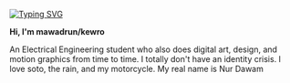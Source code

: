 <a href="https://git.io/typing-svg"><img src="https://readme-typing-svg.demolab.com?font=Fira+Code&duration=1000&pause=2000&color=CF0E57&random=false&width=700&lines=When+I've+got+nothing+left+to+fix;+Can't+help+but+think+that+it's+a+glitch;In+the+simulation%2C+oh%2C+if+it+is%2C;Tell+me+how+to+make+it+last+a+while~" alt="Typing SVG" /></a>
<p><b>Hi, I'm mawadrun/kewro</b></p>
<p>An Electrical Engineering student who also does digital art, design, and motion graphics from time to time. I totally don't have an identity crisis. I love soto, the rain, and my motorcycle. My real name is Nur Dawam</p>
